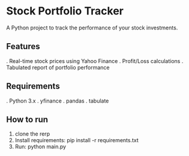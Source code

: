# Stock Portfolio Tracker
A Python project to track the performance of your stock investments.
## Features
. Real-time stock prices using Yahoo Finance
. Profit/Loss calculations
. Tabulated report of portfolio performance

## Requirements
. Python 3.x
. yfinance
. pandas
. tabulate

## How to run
1. clone the rerp
2. Install requirements: pip install -r requirements.txt
3. Run: python main.py 
